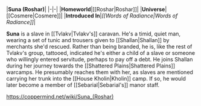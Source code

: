 |**Suna (Roshar)**|
|-|-|
|**Homeworld**|[[Roshar\|Roshar]]|
|**Universe**|[[Cosmere\|Cosmere]]|
|**Introduced In**|*[[Words of Radiance\|Words of Radiance]]*|

**Suna** is a slave in [[Tvlakv\|Tvlakv's]] caravan.
He's a timid, quiet man, wearing a set of tunic and trousers given to [[Shallan\|Shallan]] by merchants she'd rescued. Rather than being branded, he is, like the rest of Tvlakv's group, tattooed, indicated he's either a child of a slave or someone who willingly entered servitude, perhaps to pay off a debt.
He joins Shallan during her journey towards the [[Shattered Plains\|Shattered Plains]] warcamps. He presumably reaches them with her, as slaves are mentioned carrying her trunk into the [[House Kholin\|Kholin]] camp. If so, he would later become a member of [[Sebarial\|Sebarial's]] manor staff.



https://coppermind.net/wiki/Suna_(Roshar)